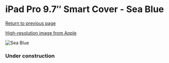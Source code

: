 # iPad Pro 9.7″ Smart Cover - Sea Blue

[Return to previous page](/ipad_pro97)

[High-resolution image from Apple](https://store.storeimages.cdn-apple.com/8756/as-images.apple.com/is/MN472?wid=4500&hei=4500&fmt=png)

<div style="width: 384px"><img src="/everypreview/MN472.png" alt="Sea Blue"></div>

### Under construction
